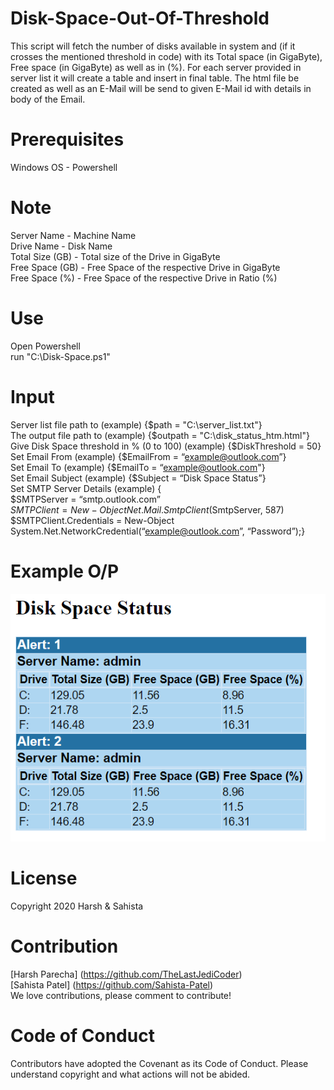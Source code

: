 # Disk-Space-Out-Of-Threshold

This script will fetch the number of disks available in system and  (if it crosses the mentioned threshold in code) with its Total space (in GigaByte), Free space (in GigaByte) as well as in (%). For each server provided in server list it will create a table and insert in final table. The html file be created as well as an E-Mail will be send to given E-Mail id with details in body of the Email.

# Prerequisites

Windows OS - Powershell

# Note

Server Name - Machine Name<br>
Drive Name - Disk Name<br>
Total Size (GB) - Total size of the Drive in GigaByte<br>
Free Space (GB) - Free Space of the respective Drive in GigaByte<br>
Free Space (%) - Free Space of the respective Drive in Ratio (%)<br>

# Use

Open Powershell<br>
run "C:\Disk-Space.ps1"

# Input
Server list file path to (example) {$path = "C:\server_list.txt"}<br>
The output file path to (example) {$outpath = "C:\disk_status_htm.html"}<br>
Give Disk Space threshold in % (0 to 100) (example) {$DiskThreshold = 50}<br>
Set Email From (example) {$EmailFrom = “example@outlook.com”}<br>
Set Email To (example) {$EmailTo = “example@outlook.com"}<br>
Set Email Subject (example) {$Subject = “Disk Space Status”}<br>
Set SMTP Server Details (example) {<br> 
$SMTPServer = “smtp.outlook.com” <br>
$SMTPClient = New-Object Net.Mail.SmtpClient($SmtpServer, 587)<br>
$SMTPClient.Credentials = New-Object System.Net.NetworkCredential(“example@outlook.com”, “Password”);}


# Example O/P
![alt text](https://github.com/Sahista-Patel/Disk-Space-Out-Of-Threshold/blob/Powershell/disk_space.PNG)


# License
Copyright 2020 Harsh & Sahista

# Contribution
[Harsh Parecha] (https://github.com/TheLastJediCoder)<br>
[Sahista Patel] (https://github.com/Sahista-Patel)<br>
We love contributions, please comment to contribute!

# Code of Conduct
Contributors have adopted the Covenant as its Code of Conduct. Please understand copyright and what actions will not be abided.
